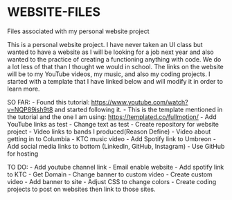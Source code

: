 # WEBSITE-FILES
 Files associated with my personal website project

This is a personal website project. I have never taken an UI class but wanted to have a website as I will be looking for a job next year and also wanted to the practice of creating a functioning anything with code. We do a lot less of that than I thought we would in school. The links on the website will be to my YouTube videos, my music, and also my coding projects. I started with a template that I have linked below and will modify it in order to learn more.

SO FAR:
    - Found this tutorial: https://www.youtube.com/watch?v=NQP89ish9t8 and started following it.
    - This is the template mentioned in the tutorial and the one I am using: https://templated.co/fullmotion/
    - Add YouTube links as test
    - Change text as test 
    - Create repository for website project
    - Video links to bands I produced(Reason Define)
    - Video about getting in to Columbia
    - KTC music video
    - Add Spotify link to Umbreon
    - Add social media links to bottom (LinkedIn, GitHub, Instagram)
    - Use GitHub for hosting

TO DO:
    - Add youtube channel link
    - Email enable website
    - Add spotify link to KTC
    - Get Domain
    - Change banner to custom video
        - Create custom video
        - Add banner to site
    - Adjust CSS to change colors
    - Create coding projects to post on websites then link to those sites.